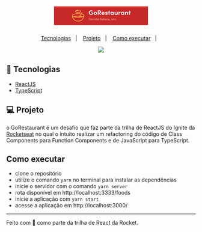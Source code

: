<h1 align="center">
  <img src="./.github/gorestaurant-logo.png" />
</h1>

<p align="center">
  <a href="#-tecnologias">Tecnologias</a>&nbsp;&nbsp;&nbsp;|&nbsp;&nbsp;&nbsp;
  <a href="#-projeto">Projeto</a>&nbsp;&nbsp;&nbsp;|&nbsp;&nbsp;&nbsp;
  <a href="#-como-executar">Como executar</a>&nbsp;&nbsp;&nbsp;|&nbsp;&nbsp;&nbsp;
</p>

<p align="center">
  <img src="./.github/gorestaurant-mockup.png" />
</p>

## 🚀 Tecnologias
- [ReactJS](https://reactjs.org)
- [TypeScript](https://www.typescriptlang.org)

## 💻 Projeto
o GoRestaurant é um desafio que faz parte da trilha de ReactJS do Ignite da [Rocketseat](https://www.rocketseat.com.br) no qual o intuito realizar um refactoring do código de Class Components para Function Components e de JavaScript para TypeScript.

## Como executar
- clone o repositório
- utilize o comando `yarn` no terminal para instalar as dependências
- inicie o servidor com o comando `yarn server`
- rota disponível em http://localhost:3333/foods
- inicie a aplicação com `yarn start`
- acesse a aplicação em http://localhost:3000/

---
Feito com 💜 como parte da trilha de React da Rocket.